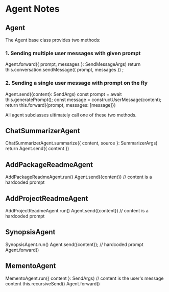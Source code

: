 # Agent Notes

## Agent

The Agent base class provides two methods:

### 1. Sending multiple user messages with given prompt
Agent.forward({ prompt, messages }: SendMessageArgs)
    return this.conversation.sendMessage({ prompt, messages }) ;

### 2. Sending a single user message with prompt on the fly
Agent.send({content}: SendArgs)
    const prompt = await this.generatePrompt();
    const message = constructUserMessage(content);
    return this.forward({prompt, messages: [message]})

All agent subclasses ultimately call one of these two methods.

## ChatSummarizerAgent
ChatSummarizerAgent.summarize({ content, source }: SummarizerArgs)
    return Agent.send({ content })

## AddPackageReadmeAgent
AddPackageReadmeAgent.run()
    Agent.send({content})        // content is a hardcoded prompt

## AddProjectReadmeAgent
AddProjectReadmeAgent.run()
    Agent.send({content})        // content is a hardcoded prompt

## SynopsisAgent
SynopsisAgent.run()
    Agent.send({content});      // hardcoded prompt
        Agent.forward()

## MementoAgent
MementoAgent.run({ content }: SendArgs)     // content is the user's message content
    this.recursiveSend()
        Agent.forward()
